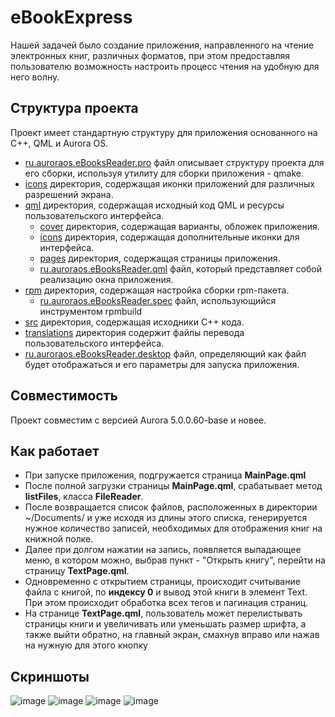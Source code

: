 # eBookExpress

Нашей задачей было создание приложения, направленного на чтение электронных книг, различных форматов, при этом предоставляя пользователю возможность настроить процесс чтения на удобную для него волну.

## Структура проекта

Проект имеет стандартную структуру для приложения основанного на C++, QML и Aurora OS.
- [ru.auroraos.eBooksReader.pro](https://github.com/YaregBel/eBookReader/blob/main/ru.auroraos.eBooksReader.pro) файл описывает структуру проекта для его сборки, используя утилиту для сборки приложения - qmake.
- [icons](https://github.com/YaregBel/eBookReader/tree/main/icons) директория, содержащая иконки приложений для различных разрешений экрана.
- [qml](https://github.com/YaregBel/eBookReader/tree/main/qml) директория, содержащая исходный код QML и ресурсы пользовательского интерфейса.
  - [cover](https://github.com/YaregBel/eBookReader/tree/main/qml/cover) директория, содержащая варианты, обложек приложения.
  - [icons](https://github.com/YaregBel/eBookReader/tree/main/qml/icons) директория, содержащая дополнительные иконки для интерфейса.
  - [pages](https://github.com/YaregBel/eBookReader/tree/main/qml/pages) директория, содержащая страницы приложения.
  - [ru.auroraos.eBooksReader.qml](https://github.com/YaregBel/eBookReader/tree/main/qml/ru.auroraos.eBooksReader.qml) файл, который представляет собой реализацию окна приложения.
- [rpm](https://github.com/YaregBel/eBookReader/tree/main/rpm) директория, содержащая настройка сборки rpm-пакета.
  - [ru.auroraos.eBooksReader.spec](https://github.com/YaregBel/eBookReader/blob/main/rpm/ru.auroraos.eBooksReader.spec) файл, использующийся инструментом rpmbuild
- [src](https://github.com/YaregBel/eBookReader/tree/main/src) директория, содержащая исходники C++ кода.
- [translations](https://github.com/YaregBel/eBookReader/tree/main/translations) директория содержит файлы перевода пользовательского интерфейса.
- [ru.auroraos.eBooksReader.desktop](https://github.com/YaregBel/eBookReader/blob/main/ru.auroraos.eBooksReader.desktop) файл, определяющий как файл будет отображаться и его параметры для запуска приложения.

## Совместимость

Проект совместим с версией Aurora 5.0.0.60-base и новее.

## Как работает

- При запуске приложения, подгружается страница __MainPage.qml__
- После полной загрузки страницы __MainPage.qml__, срабатывает метод __listFiles__, класса __FileReader__.
- После возвращается список файлов, расположенных в директории ~/Documents/ и уже исходя из длины этого списка, генерируется нужное количество записей, необходимых для отображения книг на книжной полке.
- Далее при долгом нажатии на запись, появляется выпадающее меню, в котором можно, выбрав пункт - "Открыть книгу", перейти на страницу __TextPage.qml__.
- Одновременно с открытием страницы, происходит считывание файла с книгой, по __индексу 0__ и вывод этой книги в элемент Text. При этом происходит обработка всех тегов и пагинация страниц.
- На странице __TextPage.qml__, пользователь может перелистывать страницы книги и увеличивать или уменьшать размер шрифта, а также выйти обратно, на главный экран, смахнув вправо или нажав на нужную для этого кнопку

## Скриншоты

![image](https://github.com/YaregBel/eBookReader/assets/90565494/7b399ad3-3519-4815-b408-7d731f662618)
![image](https://github.com/YaregBel/eBookReader/assets/90565494/fc602f87-a344-4093-9f9d-b74db16e3ab7)
![image](https://github.com/YaregBel/eBookReader/assets/90565494/0654e529-fef8-4ef4-a6c2-1fcbb930dd4b)
![image](https://github.com/YaregBel/eBookReader/assets/90565494/e281a949-909e-436f-8c7b-2b555dd61b6d)



